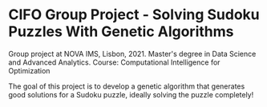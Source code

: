 # CIFO Group Project - Solving Sudoku Puzzles With Genetic Algorithms

Group project at NOVA IMS, Lisbon, 2021. Master's degree in Data Science and Advanced Analytics. Course: Computational Intelligence for Optimization

The goal of this project is to develop a genetic algorithm that generates good solutions for a Sudoku puzzle, ideally solving the puzzle completely!

